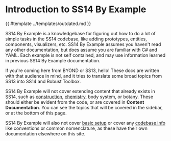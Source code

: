 # Introduction to SS14 By Example

{{ #template ../templates/outdated.md }}

SS14 By Example is a knowledgebase for figuring out how to do a lot of simple tasks in the SS14 codebase, like adding prototypes, entities, components, visualizers, etc. SS14 By Example assumes you haven't read any other documentation, but does assume you are familiar with C# and YAML. Each example is not self contained, and may use information learned in previous SS14 By Example documentation.

If you're coming here from BYOND or SS13, hello! These docs are written with that audience in mind, and it tries to translate some broad topics from SS13 into SS14 and Robust Toolbox.

SS14 By Example will not cover extending content that already exists in SS14, such as [construction](../space-station-14/core-tech/construction.md), [chemistry](../space-station-14/core-tech/chemistry.md), body system, or botany. These should either be evident from the code, or are covered in **Content Documentation**. You can see the topics that will be covered in the sidebar, or at the bottom of this page.

SS14 By Example will also not cover [basic setup](../general-development/setup/index.md) or cover any [codebase info](../general-development/codebase-info/index.md) like conventions or common nomenclature, as these have their own documentation elsewhere on this site.